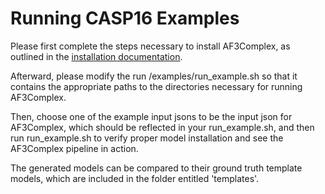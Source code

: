 # Running CASP16 Examples

Please first complete the steps necessary to install AF3Complex, as outlined in the [installation documentation](docs/installation.md).

Afterward, please modify the run /examples/run_example.sh so that it contains the appropriate paths to the directories necessary for
running AF3Complex. 

Then, choose one of the example input jsons to be the input json for AF3Complex, which should be reflected in your run_example.sh, 
and then run run_example.sh to verify proper model installation and see the AF3Complex pipeline in action. 

The generated models can be compared to their ground truth template models, which are included in the folder entitled 'templates'.
